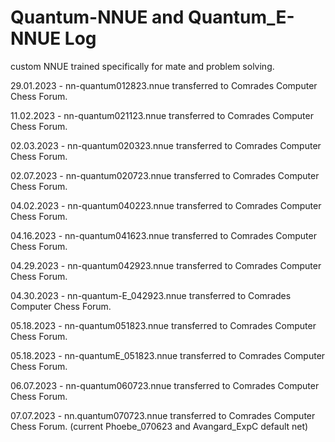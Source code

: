 # Quantum-NNUE and Quantum_E-NNUE Log
custom NNUE trained specifically for mate and problem solving.

29.01.2023 - nn-quantum012823.nnue transferred to Comrades Computer Chess Forum.

11.02.2023 - nn-quantum021123.nnue transferred to Comrades Computer Chess Forum.

02.03.2023 - nn-quantum020323.nnue transferred to Comrades Computer Chess Forum.

02.07.2023 - nn-quantum020723.nnue transferred to Comrades Computer Chess Forum.

04.02.2023 - nn-quantum040223.nnue transferred to Comrades Computer Chess Forum.

04.16.2023 - nn-quantum041623.nnue transferred to Comrades Computer Chess Forum.  

04.29.2023 - nn-quantum042923.nnue transferred to Comrades Computer Chess Forum.

04.30.2023 - nn-quantum-E_042923.nnue transferred to Comrades Computer Chess Forum.

05.18.2023 - nn-quantum051823.nnue transferred to Comrades Computer Chess Forum.

05.18.2023 - nn-quantumE_051823.nnue transferred to Comrades Computer Chess Forum.  

06.07.2023 - nn-quantum060723.nnue transferred to Comrades Computer Chess Forum.  

07.07.2023 - nn.quantum070723.nnue transferred to Comrades Computer Chess Forum.  (current Phoebe_070623 and Avangard_ExpC default net)
